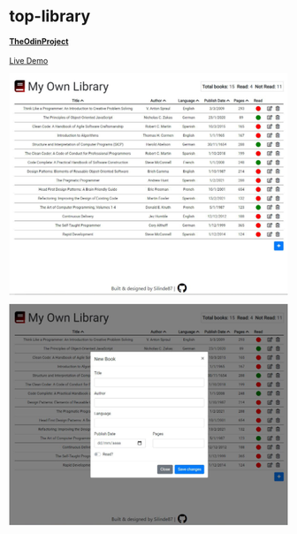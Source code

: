 # top-library

#### [TheOdinProject](https://www.theodinproject.com/)

[Live Demo](https://silinde87.github.io/top-library/)

![image](https://github.com/Silinde87/repo-media/blob/main/images/screen-library1.jpg?raw=true)

![image](https://github.com/Silinde87/repo-media/blob/main/images/screen-library2.jpg?raw=true)
